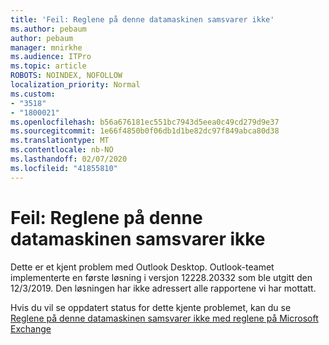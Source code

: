 ```yaml
---
title: 'Feil: Reglene på denne datamaskinen samsvarer ikke'
ms.author: pebaum
author: pebaum
manager: mnirkhe
ms.audience: ITPro
ms.topic: article
ROBOTS: NOINDEX, NOFOLLOW
localization_priority: Normal
ms.custom:
- "3518"
- "1800021"
ms.openlocfilehash: b56a676181ec551bc7943d5eea0c49cd279d9e37
ms.sourcegitcommit: 1e66f4850b0f06db1d1be82dc97f849abca80d38
ms.translationtype: MT
ms.contentlocale: nb-NO
ms.lasthandoff: 02/07/2020
ms.locfileid: "41855810"
---
```

# <a name="error-the-rules-on-this-computer-do-not-match"></a>Feil: Reglene på denne datamaskinen samsvarer ikke

Dette er et kjent problem med Outlook Desktop. Outlook-teamet implementerte en første løsning i versjon 12228.20332 som ble utgitt den 12/3/2019. Den løsningen har ikke adressert alle rapportene vi har mottatt.

Hvis du vil se oppdatert status for dette kjente problemet, kan du se [Reglene på denne datamaskinen samsvarer ikke med reglene på Microsoft Exchange](https://support.office.com/article/d032e037-b224-429e-b325-633afde9b5f0)